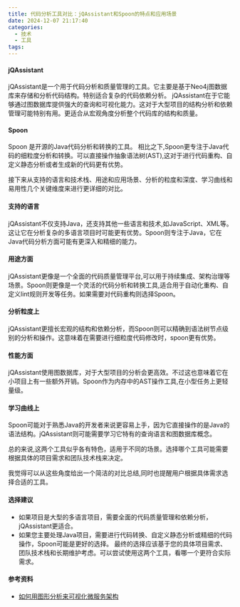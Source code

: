 ```yaml
---
title: 代码分析工具对比：jQAssistant和Spoon的特点和应用场景
date: 2024-12-07 21:17:40
categories:
  - 技术
  - 工具
tags:
---
```

#### jQAssistant
jQAssistant是一个用于代码分析和质量管理的工具。它主要是基于Neo4j图数据库来存储和分析代码结构。特别适合复杂的代码依赖分析。
jQAssistant在于它能够通过图数据库提供强大的查询和可视化能力。这对于大型项目的结构分析和依赖管理可能特别有用。更适合从宏观角度分析整个代码库的结构和质量。
#### Spoon
Spoon 是开源的Java代码分析和转换的工具。
相比之下,Spoon更专注于Java代码的细粒度分析和转换。可以直接操作抽象语法树(AST),这对于进行代码重构、自定义静态分析或者生成新的代码更有优势。

接下来从支持的语言和技术栈、用途和应用场景、分析的粒度和深度、学习曲线和易用性几个关键维度来进行更详细的对比。
#### 支持的语言
jQAssistant不仅支持Java，还支持其他一些语言和技术,如JavaScript、XML等。这让它在分析复杂的多语言项目时可能更有优势。Spoon则专注于Java，它在Java代码分析方面可能有更深入和精细的能力。

#### 用途方面
jQAssistant更像是一个全面的代码质量管理平台,可以用于持续集成、架构治理等场景。Spoon则更像是一个灵活的代码分析和转换工具,适合用于自动化重构、自定义lint规则开发等任务。如果需要对代码重构则选择Spoon。

#### 分析粒度上
jQAssistant更擅长宏观的结构和依赖分析，而Spoon则可以精确到语法树节点级别的分析和操作。这意味着在需要进行细粒度代码修改时，spoon更有优势。

#### 性能方面
jQAssistant使用图数据库，对于大型项目的分析会更高效。不过这也意味着它在小项目上有一些额外开销。Spoon作为内存中的AST操作工具,在小型任务上更轻量级。

#### 学习曲线上
Spoon可能对于熟悉Java的开发者来说更容易上手，因为它直接操作的是Java的语法结构。jQAssistant则可能需要学习它特有的查询语言和图数据库概念。

总的来说,这两个工具似乎各有特色，适用于不同的场景。选择哪个工具可能需要根据具体的项目需求和团队技术栈来决定。

我觉得可以从这些角度给出一个简洁的对比总结,同时也提醒用户根据具体需求选择合适的工具。
#### 选择建议
- 如果项目是大型的多语言项目，需要全面的代码质量管理和依赖分析，jQAssistant更适合。
- 如果您主要处理Java项目，需要进行代码转换、自定义静态分析或精细的代码操作，Spoon可能是更好的选择。
最终的选择应该基于您的具体项目需求、团队技术栈和长期维护考虑。可以尝试使用这两个工具，看哪一个更符合实际需求。

#### 参考资料
- [如何用图形分析来可视化微服务架构](https://www.51cto.com/article/631574.html)

